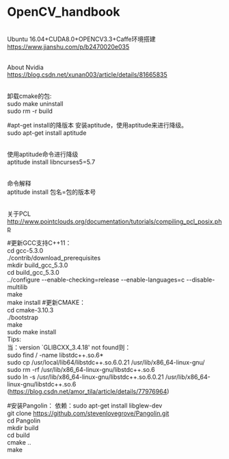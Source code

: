 # OpenCV_handbook
<br>Ubuntu 16.04+CUDA8.0+OPENCV3.3+Caffe环境搭建
<br>https://www.jianshu.com/p/b2470020e035


<br>About Nvidia
<br>https://blog.csdn.net/xunan003/article/details/81665835


<br>卸载cmake的包:
<br>sudo make uninstall
<br>sudo rm -r build




#apt-get install的降版本 安装aptitude，使用aptitude来进行降级。　　
<br>sudo apt-get install aptitude


<br>使用aptitude命令进行降级
<br>aptitude install libncurses5=5.7


<br>命令解释
<br>aptitude install 包名=包的版本号  

<br>关于PCL
<br>http://www.pointclouds.org/documentation/tutorials/compiling_pcl_posix.php


#更新GCC支持C++11：
<br>cd gcc-5.3.0
<br>./contrib/download_prerequisites
<br> mkdir build_gcc_5.3.0
<br>cd build_gcc_5.3.0
<br>../configure --enable-checking=release --enable-languages=c --disable-multilib
<br>make
<br>make install
#更新CMAKE：
<br>cd cmake-3.10.3 
<br>./bootstrap
<br>make 
<br>sudo make install
<br>Tips:
<br>当：version `GLIBCXX_3.4.18' not found则：
<br> sudo find / -name libstdc++.so.6*
<br>sudo cp /usr/local/lib64/libstdc++.so.6.0.21 /usr/lib/x86_64-linux-gnu/
<br> sudo rm -rf  /usr/lib/x86_64-linux-gnu/libstdc++.so.6
<br>sudo ln -s /usr/lib/x86_64-linux-gnu/libstdc++.so.6.0.21 /usr/lib/x86_64-linux-gnu/libstdc++.so.6
(https://blog.csdn.net/amor_tila/article/details/77976964)

#安装Pangolin：
依赖：sudo apt-get install libglew-dev
<br>git clone https://github.com/stevenlovegrove/Pangolin.git
<br>cd Pangolin
<br>mkdir build
<br>cd build
<br>cmake ..
<br>make
